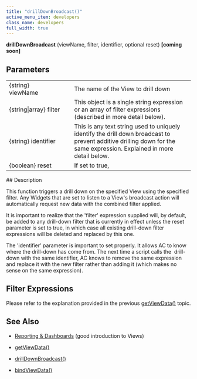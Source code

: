 ```yaml
---
title: "drillDownBroadcast()"
active_menu_item: developers
class_name: developers
full_width: true
---
```



**drillDownBroadcast** (viewName, filter, identifier, optional reset) **[coming soon]**

## Parameters

<table>
<tr>
<td width="202">
{string} viewName

</td>
<td width="17">
</td>
<td width="661">
The name of the View to drill down

</td>
</tr>
<tr>
<td width="202">
{string|array} filter

</td>
<td width="17">
</td>
<td width="661">
This object is a single string expression or an array of filter expressions (described in more detail below).

</td>
</tr>
<tr>
<td width="202">
{string} identifier

</td>
<td width="17">
</td>
<td width="661">
This is any text string used to uniquely identify the drill down broadcast to prevent additive drilling down for the same expression. Explained in more detail below.

</td>
</tr>
<tr>
<td width="202">
{boolean} reset

</td>
<td width="17">
</td>
<td width="661">
If set to true,

</td>
</tr>
</table>
## Description

This function triggers a drill down on the specified View using the specified filter. Any Widgets that are set to listen to a View's broadcast action will automatically request new data with the combined filter applied.

It is important to realize that the 'filter' expression supplied will, by default, be added to any drill-down filter that is currently in effect unless the reset parameter is set to true, in which case all existing drill-down filter expressions will be deleted and replaced by this one.

The 'identifier' parameter is important to set properly. It allows AC to know where the drill-down has come from. The next time a script calls the  drill-down with the same identifier, AC knows to remove the same expression and replace it with the new filter rather than adding it (which makes no sense on the same expression).

## Filter Expressions

Please refer to the explanation provided in the previous [getViewData()](getviewdata.htm) topic.

## See Also

 - [Reporting & Dashboards](../../../product-guide/advanced-features/data-integration,-reporting-dashboards/) (good introduction to Views)

 - [getViewData()](getviewdata.htm)

 - [drillDownBroadcast()](drilldownbroadcast.htm)

 - [bindViewData()](setviewcallback.htm)


